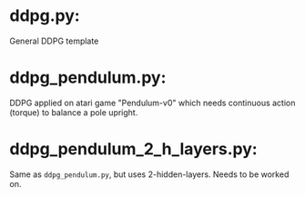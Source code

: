 # ddpg.py:
General DDPG template

#  ddpg_pendulum.py:
DDPG applied on atari game "Pendulum-v0" which needs continuous action (torque) to balance a pole upright.

# ddpg_pendulum_2_h_layers.py:
Same as `ddpg_pendulum.py`, but uses 2-hidden-layers. Needs to be worked on.
